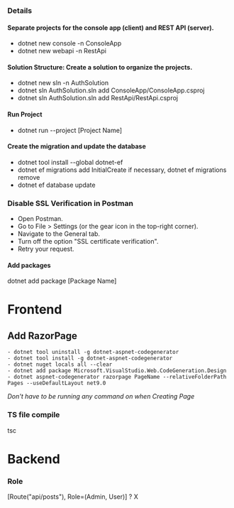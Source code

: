 ### Details

#### Separate projects for the console app (client) and REST API (server).
* dotnet new console -n ConsoleApp
* dotnet new webapi -n RestApi
#### Solution Structure: Create a solution to organize the projects.
* dotnet new sln -n AuthSolution
* dotnet sln AuthSolution.sln add ConsoleApp/ConsoleApp.csproj
* dotnet sln AuthSolution.sln add RestApi/RestApi.csproj
#### Run Project
* dotnet run --project [Project Name]

#### Create the migration and update the database
* dotnet tool install --global dotnet-ef
* dotnet ef migrations add InitialCreate
if necessary, dotnet ef migrations remove
* dotnet ef database update

### Disable SSL Verification in Postman
* Open Postman.
* Go to File > Settings (or the gear icon in the top-right corner).
* Navigate to the General tab.
* Turn off the option "SSL certificate verification".
* Retry your request.

#### Add packages
dotnet add package [Package Name]

# Frontend

## Add RazorPage
    - dotnet tool uninstall -g dotnet-aspnet-codegenerator
    - dotnet tool install -g dotnet-aspnet-codegenerator
    - dotnet nuget locals all --clear
    - dotnet add package Microsoft.VisualStudio.Web.CodeGeneration.Design
    - dotnet aspnet-codegenerator razorpage PageName --relativeFolderPath Pages --useDefaultLayout net9.0

*Don't have to be running any command on when Creating Page*

### TS file compile
tsc

# Backend

### Role
[Route("api/posts"), Role=(Admin, User)] ? X